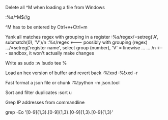 Delete all ^M when loading a file from Windows

:%s/^M$//g

^M has to be entered by Ctrl+v+Ctrl+m

Yank all matches regex with grouping in a register
:%s/regex/\=setreg('A', submatch(0), 'V')/n
:%s/regex <--- possibly with grouping \(regex\)
.../\=setreg('register name', select group (number), 'V' = linewise
... ... /n <--- sandbox, it won't actually make changes

Write as sudo
:w !sudo tee %

Load an hex version of buffer and revert back
:%!xxd
:%!xxd -r

Fast format a json file or chunk
:%!python -m json.tool

Sort and filter duplicates
:sort u

Grep IP addresses from commandline

grep -Eo '[0-9]{1,3}\.[0-9]{1,3}\.[0-9]{1,3}\.[0-9]{1,3}'
